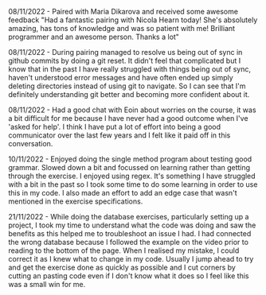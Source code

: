 08/11/2022 - Paired with Maria Dikarova and received some awesome feedback "Had a fantastic pairing with Nicola Hearn today! She's absolutely amazing, has tons of knowledge and was so patient with me! Brilliant programmer and an awesome person. Thanks a lot"

08/11/2022 - During pairing managed to resolve us being out of sync in github commits by doing a git reset. It didn't feel that complicated but I know that in the past I have really struggled with things being out of sync, haven't understood error messages and have often ended up simply deleting directories instead of using git to navigate. So I can see that I'm definitely understanding git better and becoming more confident about it.

08/11/2022 - Had a good chat with Eoin about worries on the course, it was a bit difficult for me because I have never had a good outcome when I've 'asked for help'. I think I have put a lot of effort into being a good communicator over the last few years and I felt like it paid off in this conversation.

10/11/2022 - Enjoyed doing the single method program about testing good grammar. Slowed down a bit and focussed on learning rather than getting through the exercise. I enjoyed using regex. It's something I have struggled with a bit in the past so I took some time to do some learning in order to use this in my code. I also made an effort to add an edge case that wasn't mentioned in the exercise specifications.

21/11/2022 - While doing the database exercises, particularly setting up a project, I took my time to understand what the code was doing and saw the benefits as this helped me to troubleshoot an issue I had. I had connected the wrong database because I followed the example on the video prior to reading to the bottom of the page. When I realised my mistake, I could correct it as I knew what to change in my code. Usually I jump ahead to try and get the exercise done as quickly as possible and I cut corners by cutting an pasting code even if I don't know what it does so I feel like this was a small win for me. 

